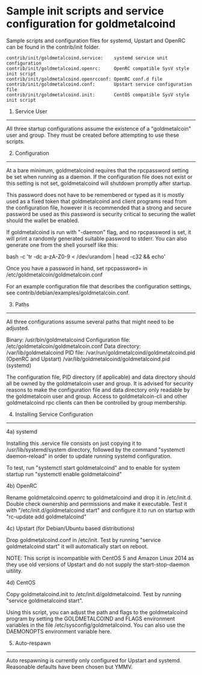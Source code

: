 Sample init scripts and service configuration for goldmetalcoind
==========================================================

Sample scripts and configuration files for systemd, Upstart and OpenRC
can be found in the contrib/init folder.

    contrib/init/goldmetalcoind.service:    systemd service unit configuration
    contrib/init/goldmetalcoind.openrc:     OpenRC compatible SysV style init script
    contrib/init/goldmetalcoind.openrcconf: OpenRC conf.d file
    contrib/init/goldmetalcoind.conf:       Upstart service configuration file
    contrib/init/goldmetalcoind.init:       CentOS compatible SysV style init script

1. Service User
---------------------------------

All three startup configurations assume the existence of a "goldmetalcoin" user
and group.  They must be created before attempting to use these scripts.

2. Configuration
---------------------------------

At a bare minimum, goldmetalcoind requires that the rpcpassword setting be set
when running as a daemon.  If the configuration file does not exist or this
setting is not set, goldmetalcoind will shutdown promptly after startup.

This password does not have to be remembered or typed as it is mostly used
as a fixed token that goldmetalcoind and client programs read from the configuration
file, however it is recommended that a strong and secure password be used
as this password is security critical to securing the wallet should the
wallet be enabled.

If goldmetalcoind is run with "-daemon" flag, and no rpcpassword is set, it will
print a randomly generated suitable password to stderr.  You can also
generate one from the shell yourself like this:

bash -c 'tr -dc a-zA-Z0-9 < /dev/urandom | head -c32 && echo'

Once you have a password in hand, set rpcpassword= in /etc/goldmetalcoin/goldmetalcoin.conf

For an example configuration file that describes the configuration settings,
see contrib/debian/examples/goldmetalcoin.conf.

3. Paths
---------------------------------

All three configurations assume several paths that might need to be adjusted.

Binary:              /usr/bin/goldmetalcoind
Configuration file:  /etc/goldmetalcoin/goldmetalcoin.conf
Data directory:      /var/lib/goldmetalcoind
PID file:            /var/run/goldmetalcoind/goldmetalcoind.pid (OpenRC and Upstart)
                     /var/lib/goldmetalcoind/goldmetalcoind.pid (systemd)

The configuration file, PID directory (if applicable) and data directory
should all be owned by the goldmetalcoin user and group.  It is advised for security
reasons to make the configuration file and data directory only readable by the
goldmetalcoin user and group.  Access to goldmetalcoin-cli and other goldmetalcoind rpc clients
can then be controlled by group membership.

4. Installing Service Configuration
-----------------------------------

4a) systemd

Installing this .service file consists on just copying it to
/usr/lib/systemd/system directory, followed by the command
"systemctl daemon-reload" in order to update running systemd configuration.

To test, run "systemctl start goldmetalcoind" and to enable for system startup run
"systemctl enable goldmetalcoind"

4b) OpenRC

Rename goldmetalcoind.openrc to goldmetalcoind and drop it in /etc/init.d.  Double
check ownership and permissions and make it executable.  Test it with
"/etc/init.d/goldmetalcoind start" and configure it to run on startup with
"rc-update add goldmetalcoind"

4c) Upstart (for Debian/Ubuntu based distributions)

Drop goldmetalcoind.conf in /etc/init.  Test by running "service goldmetalcoind start"
it will automatically start on reboot.

NOTE: This script is incompatible with CentOS 5 and Amazon Linux 2014 as they
use old versions of Upstart and do not supply the start-stop-daemon uitility.

4d) CentOS

Copy goldmetalcoind.init to /etc/init.d/goldmetalcoind. Test by running "service goldmetalcoind start".

Using this script, you can adjust the path and flags to the goldmetalcoind program by
setting the GOLDMETALCOIND and FLAGS environment variables in the file
/etc/sysconfig/goldmetalcoind. You can also use the DAEMONOPTS environment variable here.

5. Auto-respawn
-----------------------------------

Auto respawning is currently only configured for Upstart and systemd.
Reasonable defaults have been chosen but YMMV.
